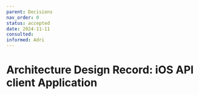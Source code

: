 ```yaml
---
parent: Decisions
nav_order: 0
status: accepted
date: 2024-11-11
consulted: 
informed: Adri
---
```


# Architecture Design Record: iOS API client Application
